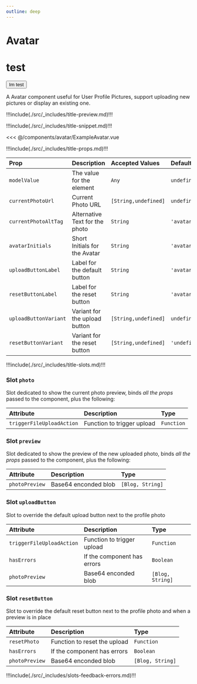 ```yaml
---
outline: deep
---
```


# Avatar

<script setup>
    import ExampleAvatar from './ExampleAvatar.vue';
    import {VanillaButton} from '@indigit/vanilla-components';
</script>

<div class="vp-raw">
<h1>test</h1>
    <button class="rounded-md sm:text-sm text-base font-medium leading-6 whitespace-nowrap focus:outline-none focus:ring-2 dark:focus:ring-offset-gray-900 focus:ring-primary-600 text-gray-700 focus:text-gray-600 dark:text-white dark:hover:text-white bg-white dark:bg-gray-800 border border-gray-300 dark:border-gray-600 dark:focus:border-primary-600 block justify-center inline-flex items-center shadow px-4 py-2 focus:ring-offset-2 cursor-pointer h-full opacity-100">
    Im   test
    </button>
</div>
<div class="vp-raw">
    <div class="p-6 bg-gray-100 dark:bg-[#282c34] font-inter antialiased text-gray-800 dark:text-white">
        <div class="relative">
            <ExampleAvatar />
        </div>
    </div>
</div>

A Avatar component useful for User Profile Pictures, support uploading new pictures or display an existing one.

!!!include(./src/_includes/title-preview.md)!!!

<wrapper src="components/avatar/demo" />

!!!include(./src/_includes/title-snippet.md)!!!

<<< @/components/avatar/ExampleAvatar.vue

!!!include(./src/_includes/title-props.md)!!!

| Prop                  | Description                    | Accepted Values      | Default       |
|:----------------------|:-------------------------------|:---------------------|:--------------|
| `modelValue`          | The value for the element      | `Any`                | `undefined`   |
| `currentPhotoUrl`     | Current Photo URL              | `[String,undefined]` | `undefined`   |
| `currentPhotoAltTag`  | Alternative Text for the photo | `String`             | `'avatar'`    |
| `avatarInitials`      | Short Initials for the Avatar  | `String`             | `'avatar'`    |
| `uploadButtonLabel`   | Label for the default button   | `String`             | `'avatar'`    |
| `resetButtonLabel`    | Label for the reset button     | `String`             | `'avatar'`    |
| `uploadButtonVariant` | Variant for the upload button  | `[String,undefined]` | `undefined`   |
| `resetButtonVariant`  | Variant for the reset button   | `[String,undefined]` | `'undefined'` |

!!!include(./src/_includes/title-slots.md)!!!

### Slot `photo`

Slot dedicated to show the current photo preview, binds *all the props* passed to the component, plus the following:

| Attribute                 | Description                | Type       |
|:--------------------------|:---------------------------|:-----------|
| `triggerFileUploadAction` | Function to trigger upload | `Function` |

### Slot `preview`

Slot dedicated to show the preview of the new uploaded photo, binds *all the props* passed to the component, plus the following:

| Attribute      | Description          | Type             |
|:---------------|:---------------------|:-----------------|
| `photoPreview` | Base64 enconded blob | `[Blog, String]` |

### Slot `uploadButton`

Slot to override the default upload button next to the profile photo

| Attribute                 | Description                 | Type             |
|:--------------------------|:----------------------------|:-----------------|
| `triggerFileUploadAction` | Function to trigger upload  | `Function`       |
| `hasErrors`               | If the component has errors | `Boolean`        |
| `photoPreview`            | Base64 enconded blob        | `[Blog, String]` |


### Slot `resetButton`

Slot to override the default reset button next to the profile photo and when a preview is in place

| Attribute      | Description                  | Type             |
|:---------------|:-----------------------------|:-----------------|
| `resetPhoto`   | Function to reset the upload | `Function`       |
| `hasErrors`    | If the component has errors  | `Boolean`        |
| `photoPreview` | Base64 enconded blob         | `[Blog, String]` |


!!!include(./src/_includes/slots-feedback-errors.md)!!!

